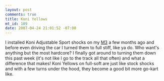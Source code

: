 ```yaml
--- 
layout: post
comments: true
title: Koni Yellows
mt_id: 109
date: 2007-04-24 21:01:52 -07:00
---
```

I installed Koni Adjustable Sport shocks on my [M3](http://gallery.dinomite.net/v/Cars/BMW_M3/) a few months ago and before even driving the car I turned them to full stiff, like ya do.  Who want's anything but the most hardcore?  I finally got around to turning them down this past week (it's not like I go to the track all that often) and what a difference that makes!  Koni Yellows on full-soft are just like stock shocks and with a few turns under the hood, they become a good bit more go-kart like.
